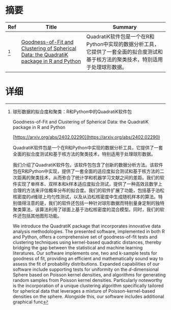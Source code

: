 # 摘要

| Ref | Title | Summary |
| --- | --- | --- |
| [^1] | [Goodness-of-Fit and Clustering of Spherical Data: the QuadratiK package in R and Python](https://arxiv.org/abs/2402.02290) | QuadratiK软件包是一个在R和Python中实现的数据分析工具，它提供了一套全面的拟合度测试和基于核方法的聚类技术，特别适用于处理球形数据。 |

# 详细

[^1]: 球形数据的拟合度和聚类：R和Python中的QuadratiK软件包

    Goodness-of-Fit and Clustering of Spherical Data: the QuadratiK package in R and Python

    [https://arxiv.org/abs/2402.02290](https://arxiv.org/abs/2402.02290)

    QuadratiK软件包是一个在R和Python中实现的数据分析工具，它提供了一套全面的拟合度测试和基于核方法的聚类技术，特别适用于处理球形数据。

    

    我们介绍了QuadratiK软件包，该软件包包含了创新的数据分析方法。该软件包在R和Python中实现，提供了一套全面的适应度拟合测试和基于核方法的二次距离的聚类技术，从而弥合了统计学和机器学习文献之间的差距。我们的软件实现了单样本、双样本和k样本适应度拟合测试，提供了一种高效且数学上合理的方法来评估概率分布的拟合度。我们的软件扩展了功能，包括基于泊松核密度的$d$维球上均匀性测试，以及从泊松核密度中生成随机样本的算法。特别值得注意的是，我们的软件还包括一种针对球形数据而特别量身定制的独特聚类算法，该算法利用了球面上基于泊松核密度的混合模型。同时，我们的软件还包括其他图形功能。

    We introduce the QuadratiK package that incorporates innovative data analysis methodologies. The presented software, implemented in both R and Python, offers a comprehensive set of goodness-of-fit tests and clustering techniques using kernel-based quadratic distances, thereby bridging the gap between the statistical and machine learning literatures. Our software implements one, two and k-sample tests for goodness of fit, providing an efficient and mathematically sound way to assess the fit of probability distributions. Expanded capabilities of our software include supporting tests for uniformity on the $d$-dimensional Sphere based on Poisson kernel densities, and algorithms for generating random samples from Poisson kernel densities. Particularly noteworthy is the incorporation of a unique clustering algorithm specifically tailored for spherical data that leverages a mixture of Poisson-kernel-based densities on the sphere. Alongside this, our software includes additional graphical func
    

